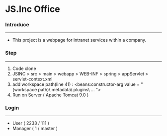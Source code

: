 # JS.Inc Office
### Introduce
--------------------------
- This project is a webpage for intranet services within a company.

### Step
--------------------------
1. Code clone
2. JSINC > src > main > webapp > WEB-INF > spring > appServlet > servlet-context.xml
3. add workspace path(line 41) : <beans:constructor-arg value = "(workspace path)\\.metadata\\.plugins\ ...  "\> 
4. Run on Server ( Apache Tomcat 9.0 )

### Login
---------------------------
- User ( 2233 / 111 )
- Manager ( 1 / master )
